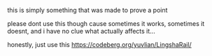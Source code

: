 this is simply something that was made to prove a point

please dont use this though cause sometimes it works, sometimes it doesnt, and i have no clue what actually affects it...

honestly, just use this https://codeberg.org/yuvlian/LingshaRail/
